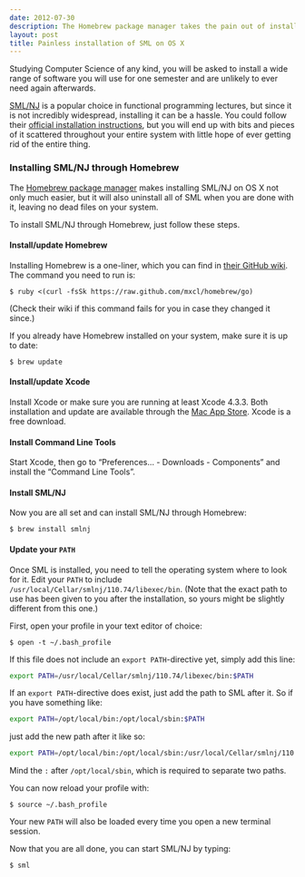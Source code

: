 ```yaml
---
date: 2012-07-30
description: The Homebrew package manager takes the pain out of installing SML/NJ on your system. Follow these steps for a hassle- and clutter-free installation.
layout: post
title: Painless installation of SML on OS X
---
```


Studying Computer Science of any kind, you will be asked to install a wide range
of software you will use for one semester and are unlikely to ever need again
afterwards.

[SML/NJ](http://smlnj.org/ 'Standard ML of New Jersey') is a popular choice in
functional programming lectures, but since it is not incredibly widespread,
installing it can be a hassle. You could follow their
[official installation instructions](http://smlnj.org/install/index.html 'Installation instructions for SML/NJ'),
but you will end up with bits and pieces of it scattered throughout your entire
system with little hope of ever getting rid of the entire thing.


### Installing SML/NJ through Homebrew

The
[Homebrew package manager](http://mxcl.github.com/homebrew/ 'Homebrew package manager for OS X')
makes installing SML/NJ on OS X not only much easier, but it will also uninstall
all of SML when you are done with it, leaving no dead files on your system.

To install SML/NJ through Homebrew, just follow these steps.


#### Install/update Homebrew

Installing Homebrew is a one-liner, which you can find in
[their GitHub wiki](https://github.com/mxcl/homebrew/wiki/installation 'Installation instructions on the Homebrew GitHub-wiki').
The command you need to run is:

```console
$ ruby <(curl -fsSk https://raw.github.com/mxcl/homebrew/go)
```

(Check their wiki if this command fails for you in case they changed it since.)

If you already have Homebrew installed on your system, make sure it is up to
date:

```console
$ brew update
```


#### Install/update Xcode

Install Xcode or make sure you are running at least Xcode 4.3.3. Both
installation and update are available through the
[Mac App Store](http://itunes.apple.com/us/app/xcode/id497799835 'Xcode on the Mac App Store').
Xcode is a free download.


#### Install Command Line Tools

Start Xcode, then go to “Preferences&hellip; - Downloads - Components” and
install the “Command Line Tools”.


#### Install SML/NJ

Now you are all set and can install SML/NJ through Homebrew:

```console
$ brew install smlnj
```


#### Update your `PATH`

Once SML is installed, you need to tell the operating system where to look for
it. Edit your `PATH` to include `/usr/local/Cellar/smlnj/110.74/libexec/bin`.
(Note that the exact path to use has been given to you after the installation,
so yours might be slightly different from this one.)

First, open your profile in your text editor of choice:

```console
$ open -t ~/.bash_profile
```

If this file does not include an `export PATH`-directive yet, simply add this
line:

```bash
export PATH=/usr/local/Cellar/smlnj/110.74/libexec/bin:$PATH
```

If an `export PATH`-directive does exist, just add the path to SML after it. So
if you have something like:

```bash
export PATH=/opt/local/bin:/opt/local/sbin:$PATH
```

just add the new path after it like so:

```bash
export PATH=/opt/local/bin:/opt/local/sbin:/usr/local/Cellar/smlnj/110.74/libexec/bin:$PATH
```

Mind the `:` after `/opt/local/sbin`, which is required to separate two paths.

You can now reload your profile with:

```console
$ source ~/.bash_profile
```

Your new `PATH` will also be loaded every time you open a new terminal session.

Now that you are all done, you can start SML/NJ by typing:

```console
$ sml
```
